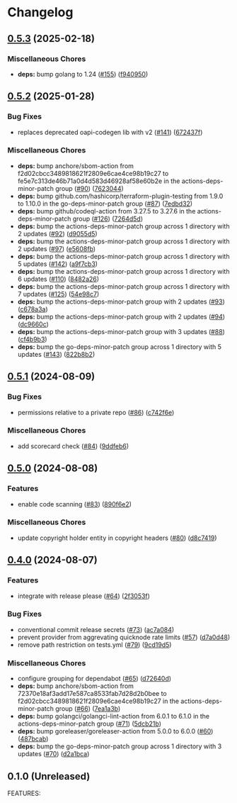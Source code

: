 # Changelog

## [0.5.3](https://github.com/circlefin/terraform-provider-quicknode/compare/v0.5.2...v0.5.3) (2025-02-18)


### Miscellaneous Chores

* **deps:** bump golang to 1.24 ([#155](https://github.com/circlefin/terraform-provider-quicknode/issues/155)) ([f940950](https://github.com/circlefin/terraform-provider-quicknode/commit/f940950db96f1630e0303fa592ba476346522a82))

## [0.5.2](https://github.com/circlefin/terraform-provider-quicknode/compare/v0.5.1...v0.5.2) (2025-01-28)


### Bug Fixes

* replaces deprecated oapi-codegen lib with v2 ([#141](https://github.com/circlefin/terraform-provider-quicknode/issues/141)) ([672437f](https://github.com/circlefin/terraform-provider-quicknode/commit/672437fe5c567a49798bc3c78595101f00a3f47d))


### Miscellaneous Chores

* **deps:** bump anchore/sbom-action from f2d02cbcc3489818621f2809e6cae4ce98b19c27 to fe5e7c313de46b71a0d4d583d46928af58e60b2e in the actions-deps-minor-patch group ([#90](https://github.com/circlefin/terraform-provider-quicknode/issues/90)) ([7623044](https://github.com/circlefin/terraform-provider-quicknode/commit/76230441a0e1494de65e5cdd6df96ddcd146ba2d))
* **deps:** bump github.com/hashicorp/terraform-plugin-testing from 1.9.0 to 1.10.0 in the go-deps-minor-patch group ([#87](https://github.com/circlefin/terraform-provider-quicknode/issues/87)) ([7edbd32](https://github.com/circlefin/terraform-provider-quicknode/commit/7edbd3207d12c70f2b87a9fdd9130159262dea6c))
* **deps:** bump github/codeql-action from 3.27.5 to 3.27.6 in the actions-deps-minor-patch group ([#126](https://github.com/circlefin/terraform-provider-quicknode/issues/126)) ([7264d5d](https://github.com/circlefin/terraform-provider-quicknode/commit/7264d5dbe134d8268ff83256cc020c32e8d594d1))
* **deps:** bump the actions-deps-minor-patch group across 1 directory with 2 updates ([#92](https://github.com/circlefin/terraform-provider-quicknode/issues/92)) ([d9055d5](https://github.com/circlefin/terraform-provider-quicknode/commit/d9055d5a7252567026ddaf63fb62726cee179a22))
* **deps:** bump the actions-deps-minor-patch group across 1 directory with 2 updates ([#97](https://github.com/circlefin/terraform-provider-quicknode/issues/97)) ([e5608fb](https://github.com/circlefin/terraform-provider-quicknode/commit/e5608fbb6e9adbbd8bb9b570db0140604b599a48))
* **deps:** bump the actions-deps-minor-patch group across 1 directory with 5 updates ([#142](https://github.com/circlefin/terraform-provider-quicknode/issues/142)) ([a9f7cb3](https://github.com/circlefin/terraform-provider-quicknode/commit/a9f7cb3522fe59f70675e4bbbd09ee3af1a195f9))
* **deps:** bump the actions-deps-minor-patch group across 1 directory with 6 updates ([#110](https://github.com/circlefin/terraform-provider-quicknode/issues/110)) ([8482a26](https://github.com/circlefin/terraform-provider-quicknode/commit/8482a264636702fc797793a9f65f2764e8123d35))
* **deps:** bump the actions-deps-minor-patch group across 1 directory with 7 updates ([#125](https://github.com/circlefin/terraform-provider-quicknode/issues/125)) ([54e98c7](https://github.com/circlefin/terraform-provider-quicknode/commit/54e98c7a7c3c22beee255d89c97022654fd9a4fb))
* **deps:** bump the actions-deps-minor-patch group with 2 updates ([#93](https://github.com/circlefin/terraform-provider-quicknode/issues/93)) ([c678a3a](https://github.com/circlefin/terraform-provider-quicknode/commit/c678a3a2d87b08a76dce4b1d08ab6b10840f2dc0))
* **deps:** bump the actions-deps-minor-patch group with 2 updates ([#94](https://github.com/circlefin/terraform-provider-quicknode/issues/94)) ([dc9660c](https://github.com/circlefin/terraform-provider-quicknode/commit/dc9660c90ae8196ead0a960cc25409830ba433b2))
* **deps:** bump the actions-deps-minor-patch group with 3 updates ([#88](https://github.com/circlefin/terraform-provider-quicknode/issues/88)) ([cf4b9b3](https://github.com/circlefin/terraform-provider-quicknode/commit/cf4b9b3a4a8e094210ef24c245727c54da19cbe3))
* **deps:** bump the go-deps-minor-patch group across 1 directory with 5 updates ([#143](https://github.com/circlefin/terraform-provider-quicknode/issues/143)) ([822b8b2](https://github.com/circlefin/terraform-provider-quicknode/commit/822b8b253d781f27540ce5190624c703d61f1683))

## [0.5.1](https://github.com/circlefin/terraform-provider-quicknode/compare/v0.5.0...v0.5.1) (2024-08-09)


### Bug Fixes

* permissions relative to a private repo ([#86](https://github.com/circlefin/terraform-provider-quicknode/issues/86)) ([c742f6e](https://github.com/circlefin/terraform-provider-quicknode/commit/c742f6ef36b864235e573ad91d1bb0294621ea82))


### Miscellaneous Chores

* add scorecard check ([#84](https://github.com/circlefin/terraform-provider-quicknode/issues/84)) ([9ddfeb6](https://github.com/circlefin/terraform-provider-quicknode/commit/9ddfeb6103a93b11f2953c8ad47274e4d4fe2244))

## [0.5.0](https://github.com/circlefin/terraform-provider-quicknode/compare/v0.4.0...v0.5.0) (2024-08-08)


### Features

* enable code scanning ([#83](https://github.com/circlefin/terraform-provider-quicknode/issues/83)) ([890f6e2](https://github.com/circlefin/terraform-provider-quicknode/commit/890f6e27d1a5da75b50d88d425902cf3efbb0424))


### Miscellaneous Chores

* update copyright holder entity in copyright headers ([#80](https://github.com/circlefin/terraform-provider-quicknode/issues/80)) ([d8c7419](https://github.com/circlefin/terraform-provider-quicknode/commit/d8c74190a2eed066e3d0831d2ed1517d10c4f1ab))

## [0.4.0](https://github.com/circlefin/terraform-provider-quicknode/compare/v0.3.0...v0.4.0) (2024-08-07)


### Features

* integrate with release please ([#64](https://github.com/circlefin/terraform-provider-quicknode/issues/64)) ([2f3053f](https://github.com/circlefin/terraform-provider-quicknode/commit/2f3053f711d3a611a795b143848bba12da1eed59))


### Bug Fixes

* conventional commit release secrets ([#73](https://github.com/circlefin/terraform-provider-quicknode/issues/73)) ([ac7a084](https://github.com/circlefin/terraform-provider-quicknode/commit/ac7a08409692ce76ac03dd0cbb9bc8a4de89ac2e))
* prevent provider from aggrevating quicknode rate limits ([#57](https://github.com/circlefin/terraform-provider-quicknode/issues/57)) ([d7a0d48](https://github.com/circlefin/terraform-provider-quicknode/commit/d7a0d48a1ba9bd208b719ef6019b97ac299ac09f))
* remove path restriction on tests.yml ([#79](https://github.com/circlefin/terraform-provider-quicknode/issues/79)) ([9cd19d5](https://github.com/circlefin/terraform-provider-quicknode/commit/9cd19d577c26a062dba396647a77b1de8ed9ea6e))


### Miscellaneous Chores

* configure grouping for dependabot ([#65](https://github.com/circlefin/terraform-provider-quicknode/issues/65)) ([d72640d](https://github.com/circlefin/terraform-provider-quicknode/commit/d72640de3ea59f0983eb99f25b20f0e8d1d6d06d))
* **deps:** bump anchore/sbom-action from 72370e18af3add17e587ca8533fab7d28d2b0bee to f2d02cbcc3489818621f2809e6cae4ce98b19c27 in the actions-deps-minor-patch group ([#66](https://github.com/circlefin/terraform-provider-quicknode/issues/66)) ([7ea1a3b](https://github.com/circlefin/terraform-provider-quicknode/commit/7ea1a3bc0264b5520be5ca9d782dfa499b4d6bfd))
* **deps:** bump golangci/golangci-lint-action from 6.0.1 to 6.1.0 in the actions-deps-minor-patch group ([#71](https://github.com/circlefin/terraform-provider-quicknode/issues/71)) ([5dcb21b](https://github.com/circlefin/terraform-provider-quicknode/commit/5dcb21bf71edd9625158ffcab8f88ee66fa987e0))
* **deps:** bump goreleaser/goreleaser-action from 5.0.0 to 6.0.0 ([#60](https://github.com/circlefin/terraform-provider-quicknode/issues/60)) ([487bcab](https://github.com/circlefin/terraform-provider-quicknode/commit/487bcab31f1501e21268a5bf806c9d73acab6ce7))
* **deps:** bump the go-deps-minor-patch group across 1 directory with 3 updates ([#70](https://github.com/circlefin/terraform-provider-quicknode/issues/70)) ([d2a1bca](https://github.com/circlefin/terraform-provider-quicknode/commit/d2a1bcad284ee7d189fcf27ac33ca668ac6fa9b6))

## 0.1.0 (Unreleased)

FEATURES:
